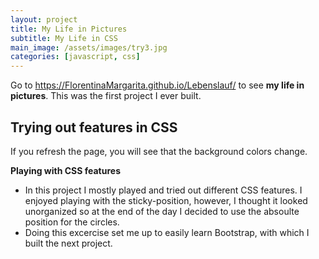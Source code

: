 ```yaml
---
layout: project
title: My Life in Pictures
subtitle: My Life in CSS
main_image: /assets/images/try3.jpg
categories: [javascript, css]
---
```

Go to <https://FlorentinaMargarita.github.io/Lebenslauf/> to see **my life in pictures**. This was the first project I ever built.

## Trying out features in CSS

If you refresh the page, you will see that the background colors change. 

**Playing with CSS features**

* In this project I mostly played and tried out different CSS features. I enjoyed playing with the sticky-position, however, I thought it looked unorganized so at the end of the day I decided to use the absoulte position for the circles. 
* Doing this excercise set me up to easily learn Bootstrap, with which I built the next project. 


